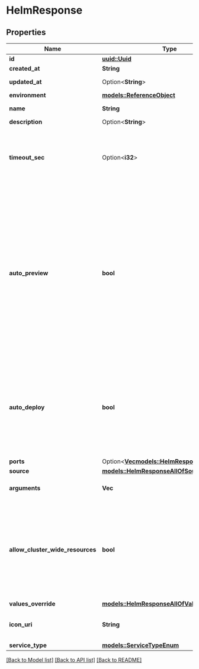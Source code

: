 # HelmResponse

## Properties

Name | Type | Description | Notes
------------ | ------------- | ------------- | -------------
**id** | [**uuid::Uuid**](uuid::Uuid.md) |  | [readonly]
**created_at** | **String** |  | [readonly]
**updated_at** | Option<**String**> |  | [optional][readonly]
**environment** | [**models::ReferenceObject**](ReferenceObject.md) |  | 
**name** | **String** | name is case insensitive | 
**description** | Option<**String**> |  | [optional]
**timeout_sec** | Option<**i32**> | Maximum number of seconds allowed for helm to run before killing it and mark it as failed  | [optional][default to 600]
**auto_preview** | **bool** | Indicates if the 'environment preview option' is enabled.   If enabled, a preview environment will be automatically cloned when `/preview` endpoint is called.   If not specified, it takes the value of the `auto_preview` property from the associated environment.  | 
**auto_deploy** | **bool** | Specify if the service will be automatically updated after receiving a new image tag or a new commit according to the source type.  | 
**ports** | Option<[**Vec<models::HelmResponseAllOfPorts>**](HelmResponse_allOf_ports.md)> |  | [optional]
**source** | [**models::HelmResponseAllOfSource**](HelmResponse_allOf_source.md) |  | 
**arguments** | **Vec<String>** | The extra arguments to pass to helm | 
**allow_cluster_wide_resources** | **bool** | If we should allow the chart to deploy object outside his specified namespace. Setting this flag to true, requires special rights  | [default to false]
**values_override** | [**models::HelmResponseAllOfValuesOverride**](HelmResponse_allOf_values_override.md) |  | 
**icon_uri** | **String** | Icon URI representing the helm service. | 
**service_type** | [**models::ServiceTypeEnum**](ServiceTypeEnum.md) |  | 

[[Back to Model list]](../README.md#documentation-for-models) [[Back to API list]](../README.md#documentation-for-api-endpoints) [[Back to README]](../README.md)


